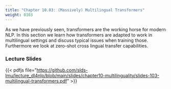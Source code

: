 ```yaml
---
title: "Chapter 10.03: (Massively) Multilingual Transformers" 
weight: 0103
---
```


As we have previously seen, transformers are the working horse for modern NLP. In this section we learn how transformers are adapted to work in multilingual settings and discuss typical issues when training those. Furthermore we look at zero-shot cross lingual transfer capabilities.

<!--more-->

### Lecture Slides 

{{< pdfjs file="https://github.com/slds-lmu/lecture_dl4nlp/blob/main/slides/chapter10-multilinguality/slides-103-multilingual-transformers.pdf" >}}